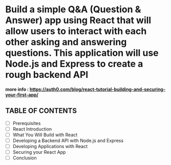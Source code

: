


# Build a simple Q&A (Question & Answer) app using React that will allow users to interact with each other asking and answering questions. This application will use Node.js and Express to create a rough backend API
#### more info : https://auth0.com/blog/react-tutorial-building-and-securing-your-first-app/ 
## TABLE OF CONTENTS
- [ ] Prerequisites
- [ ] React Introduction
- [ ] What You Will Build with React
- [ ] Developing a Backend API with Node.js and Express
- [ ] Developing Applications with React
- [ ] Securing your React App
- [ ] Conclusion
